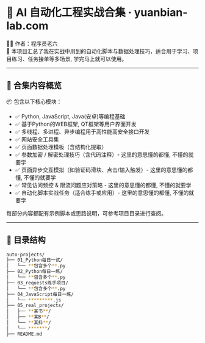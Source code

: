 # 🚀 AI 自动化工程实战合集 · yuanbian-lab.com

👨‍💻 作者：程序员老六  
🧠 本项目汇总了我在实战中用到的自动化脚本与数据处理技巧，适合用于学习、项目练习、任务接单等多场景, 学完马上就可以使用。

---

## 🧩 合集内容概览

📦 包含以下核心模块：
- ✅ Python, JavaScript, Java(安卓)等编程基础
- ✅ 基于Python的WEB框架, QT框架等用户界面开发
- ✅ 多线程、多进程、异步编程用于高性能高安全接口开发
- ✅ 网站安全工具集
- ✅ 页面数据处理模板（含结构化提取）
- ✅ 参数加密 / 解密处理技巧（含代码注释）- 这里的意思懂的都懂, 不懂的就要学
- ✅ 页面异步交互模拟（如验证码滑块、点击/输入触发）- 这里的意思懂的都懂, 不懂的就要学
- ✅ 常见访问频控 & 限流问题应对策略 - 这里的意思懂的都懂, 不懂的就要学
- ✅ 自动化脚本实战任务（适合练手或应用）- 这里的意思懂的都懂, 不懂的就要学

每部分内容都配有示例脚本或思路说明，可参考项目目录进行查阅。

---

## 📂 目录结构

```bash
auto-projects/
├── 01_Python每日一试/
│   └── **包含多个**.py
├── 02_Python每日一练/
│   └── **包含多个**.py
├── 03_requests练手项目/
│   └── **包含多个**.py
├── 04_JavaScript每日一练/
│   └── *********.js
├── 05_real_projects/
│   ├── **某书**/
│   ├── **某B**/
│   └── **某抖**/
│   └── *******/
├── README.md
